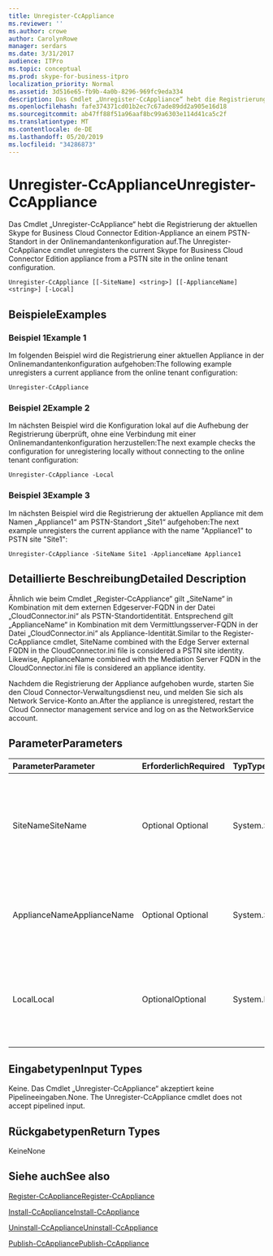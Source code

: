 ```yaml
---
title: Unregister-CcAppliance
ms.reviewer: ''
ms.author: crowe
author: CarolynRowe
manager: serdars
ms.date: 3/31/2017
audience: ITPro
ms.topic: conceptual
ms.prod: skype-for-business-itpro
localization_priority: Normal
ms.assetid: 3d516e65-fb9b-4a0b-8296-969fc9eda334
description: Das Cmdlet „Unregister-CcAppliance“ hebt die Registrierung der aktuellen Skype for Business Cloud Connector Edition-Appliance an einem PSTN-Standort in der Onlinemandantenkonfiguration auf.
ms.openlocfilehash: fafe374371cd01b2ec7c67ade89dd2a905e16d18
ms.sourcegitcommit: ab47ff88f51a96aaf8bc99a6303e114d41ca5c2f
ms.translationtype: MT
ms.contentlocale: de-DE
ms.lasthandoff: 05/20/2019
ms.locfileid: "34286873"
---
```

# <a name="unregister-ccappliance"></a><span data-ttu-id="1845f-103">Unregister-CcAppliance</span><span class="sxs-lookup"><span data-stu-id="1845f-103">Unregister-CcAppliance</span></span>
 
<span data-ttu-id="1845f-104">Das Cmdlet „Unregister-CcAppliance“ hebt die Registrierung der aktuellen Skype for Business Cloud Connector Edition-Appliance an einem PSTN-Standort in der Onlinemandantenkonfiguration auf.</span><span class="sxs-lookup"><span data-stu-id="1845f-104">The Unregister-CcAppliance cmdlet unregisters the current Skype for Business Cloud Connector Edition appliance from a PSTN site in the online tenant configuration.</span></span>
  
```
Unregister-CcAppliance [[-SiteName] <string>] [[-ApplianceName] <string>] [-Local]
```

## <a name="examples"></a><span data-ttu-id="1845f-105">Beispiele</span><span class="sxs-lookup"><span data-stu-id="1845f-105">Examples</span></span>
<span data-ttu-id="1845f-106"><a name="Examples"> </a></span><span class="sxs-lookup"><span data-stu-id="1845f-106"></span></span>

### <a name="example-1"></a><span data-ttu-id="1845f-107">Beispiel 1</span><span class="sxs-lookup"><span data-stu-id="1845f-107">Example 1</span></span>

<span data-ttu-id="1845f-108">Im folgenden Beispiel wird die Registrierung einer aktuellen Appliance in der Onlinemandantenkonfiguration aufgehoben:</span><span class="sxs-lookup"><span data-stu-id="1845f-108">The following example unregisters a current appliance from the online tenant configuration:</span></span>
  
```
Unregister-CcAppliance
```

### <a name="example-2"></a><span data-ttu-id="1845f-109">Beispiel 2</span><span class="sxs-lookup"><span data-stu-id="1845f-109">Example 2</span></span>

<span data-ttu-id="1845f-110">Im nächsten Beispiel wird die Konfiguration lokal auf die Aufhebung der Registrierung überprüft, ohne eine Verbindung mit einer Onlinemandantenkonfiguration herzustellen:</span><span class="sxs-lookup"><span data-stu-id="1845f-110">The next example checks the configuration for unregistering locally without connecting to the online tenant configuration:</span></span>
  
```
Unregister-CcAppliance -Local
```

### <a name="example-3"></a><span data-ttu-id="1845f-111">Beispiel 3</span><span class="sxs-lookup"><span data-stu-id="1845f-111">Example 3</span></span>

<span data-ttu-id="1845f-112">Im nächsten Beispiel wird die Registrierung der aktuellen Appliance mit dem Namen „Appliance1“ am PSTN-Standort „Site1“ aufgehoben:</span><span class="sxs-lookup"><span data-stu-id="1845f-112">The next example unregisters the current appliance with the name "Appliance1" to PSTN site "Site1":</span></span>
  
```
Unregister-CcAppliance -SiteName Site1 -ApplianceName Appliance1
```

## <a name="detailed-description"></a><span data-ttu-id="1845f-113">Detaillierte Beschreibung</span><span class="sxs-lookup"><span data-stu-id="1845f-113">Detailed Description</span></span>
<span data-ttu-id="1845f-114"><a name="DetailedDescription"> </a></span><span class="sxs-lookup"><span data-stu-id="1845f-114"></span></span>

<span data-ttu-id="1845f-p101">Ähnlich wie beim Cmdlet „Register-CcAppliance“ gilt „SiteName“ in Kombination mit dem externen Edgeserver-FQDN in der Datei „CloudConnector.ini“ als PSTN-Standortidentität. Entsprechend gilt „ApplianceName“ in Kombination mit dem Vermittlungsserver-FQDN in der Datei „CloudConnector.ini“ als Appliance-Identität.</span><span class="sxs-lookup"><span data-stu-id="1845f-p101">Similar to the Register-CcAppliance cmdlet, SiteName combined with the Edge Server external FQDN in the CloudConnector.ini file is considered a PSTN site identity. Likewise, ApplianceName combined with the Mediation Server FQDN in the CloudConnector.ini file is considered an appliance identity.</span></span>
  
<span data-ttu-id="1845f-117">Nachdem die Registrierung der Appliance aufgehoben wurde, starten Sie den Cloud Connector-Verwaltungsdienst neu, und melden Sie sich als Network Service-Konto an.</span><span class="sxs-lookup"><span data-stu-id="1845f-117">After the appliance is unregistered, restart the Cloud Connector management service and log on as the NetworkService account.</span></span>
  
## <a name="parameters"></a><span data-ttu-id="1845f-118">Parameter</span><span class="sxs-lookup"><span data-stu-id="1845f-118">Parameters</span></span>
<span data-ttu-id="1845f-119"><a name="DetailedDescription"> </a></span><span class="sxs-lookup"><span data-stu-id="1845f-119"></span></span>

|<span data-ttu-id="1845f-120">**Parameter**</span><span class="sxs-lookup"><span data-stu-id="1845f-120">**Parameter**</span></span>|<span data-ttu-id="1845f-121">**Erforderlich**</span><span class="sxs-lookup"><span data-stu-id="1845f-121">**Required**</span></span>|<span data-ttu-id="1845f-122">**Typ**</span><span class="sxs-lookup"><span data-stu-id="1845f-122">**Type**</span></span>|<span data-ttu-id="1845f-123">**Beschreibung**</span><span class="sxs-lookup"><span data-stu-id="1845f-123">**Description**</span></span>|
|:-----|:-----|:-----|:-----|
| <span data-ttu-id="1845f-124">SiteName</span><span class="sxs-lookup"><span data-stu-id="1845f-124">SiteName</span></span> <br/> |<span data-ttu-id="1845f-125">Optional </span><span class="sxs-lookup"><span data-stu-id="1845f-125">Optional</span></span>  <br/> |<span data-ttu-id="1845f-126">System.String</span><span class="sxs-lookup"><span data-stu-id="1845f-126">System.String</span></span>  <br/> |<span data-ttu-id="1845f-p102">Name des PSTN-Standorts, an dem die Appliance registriert ist. Der Standardwert ist der Wert „SiteName“ in der Datei „CloudConnector.ini“.</span><span class="sxs-lookup"><span data-stu-id="1845f-p102">PSTN site name where the appliance is registered. Default value is SiteName value in CloudConnector.ini file.</span></span>  <br/> |
|<span data-ttu-id="1845f-129">ApplianceName</span><span class="sxs-lookup"><span data-stu-id="1845f-129">ApplianceName</span></span>  <br/> |<span data-ttu-id="1845f-130">Optional </span><span class="sxs-lookup"><span data-stu-id="1845f-130">Optional</span></span>  <br/> |<span data-ttu-id="1845f-131">System.String</span><span class="sxs-lookup"><span data-stu-id="1845f-131">System.String</span></span>  <br/> |<span data-ttu-id="1845f-p103">Name der aktuellen Appliance. Der Standardwert ist der Computername des Hostservers.</span><span class="sxs-lookup"><span data-stu-id="1845f-p103">Name of the current appliance. Default value is the computer name of the host server.</span></span>  <br/> |
|<span data-ttu-id="1845f-134">Local</span><span class="sxs-lookup"><span data-stu-id="1845f-134">Local</span></span>  <br/> |<span data-ttu-id="1845f-135">Optional</span><span class="sxs-lookup"><span data-stu-id="1845f-135">Optional</span></span>  <br/> |<span data-ttu-id="1845f-136">System.Management.Automation.SwitchParameter</span><span class="sxs-lookup"><span data-stu-id="1845f-136">System.Management.Automation.SwitchParameter</span></span>  <br/> |<span data-ttu-id="1845f-137">Überprüft die Konfiguration lokal auf eine Registrierung, ohne eine Verbindung mit einer Onlinemandantenkonfiguration herzustellen.</span><span class="sxs-lookup"><span data-stu-id="1845f-137">Check configuration for registration locally without connecting to an online tenant configuration.</span></span>  <br/> |
   
## <a name="input-types"></a><span data-ttu-id="1845f-138">Eingabetypen</span><span class="sxs-lookup"><span data-stu-id="1845f-138">Input Types</span></span>
<span data-ttu-id="1845f-139"><a name="InputTypes"> </a></span><span class="sxs-lookup"><span data-stu-id="1845f-139"></span></span>

<span data-ttu-id="1845f-p104">Keine. Das Cmdlet „Unregister-CcAppliance“ akzeptiert keine Pipelineeingaben.</span><span class="sxs-lookup"><span data-stu-id="1845f-p104">None. The Unregister-CcAppliance cmdlet does not accept pipelined input.</span></span>
  
## <a name="return-types"></a><span data-ttu-id="1845f-142">Rückgabetypen</span><span class="sxs-lookup"><span data-stu-id="1845f-142">Return Types</span></span>
<span data-ttu-id="1845f-143"><a name="ReturnTypes"> </a></span><span class="sxs-lookup"><span data-stu-id="1845f-143"></span></span>

<span data-ttu-id="1845f-144">Keine</span><span class="sxs-lookup"><span data-stu-id="1845f-144">None</span></span>
  
## <a name="see-also"></a><span data-ttu-id="1845f-145">Siehe auch</span><span class="sxs-lookup"><span data-stu-id="1845f-145">See also</span></span>
<span data-ttu-id="1845f-146"><a name="ReturnTypes"> </a></span><span class="sxs-lookup"><span data-stu-id="1845f-146"></span></span>

[<span data-ttu-id="1845f-147">Register-CcAppliance</span><span class="sxs-lookup"><span data-stu-id="1845f-147">Register-CcAppliance</span></span>](register-ccappliance.md)
  
[<span data-ttu-id="1845f-148">Install-CcAppliance</span><span class="sxs-lookup"><span data-stu-id="1845f-148">Install-CcAppliance</span></span>](install-ccappliance.md)
  
[<span data-ttu-id="1845f-149">Uninstall-CcAppliance</span><span class="sxs-lookup"><span data-stu-id="1845f-149">Uninstall-CcAppliance</span></span>](uninstall-ccappliance.md)
  
[<span data-ttu-id="1845f-150">Publish-CcAppliance</span><span class="sxs-lookup"><span data-stu-id="1845f-150">Publish-CcAppliance</span></span>](publish-ccappliance.md)
  

